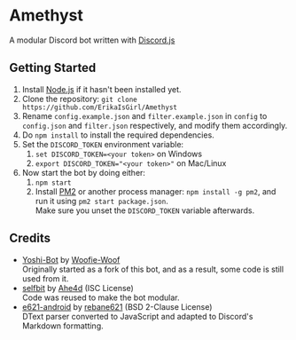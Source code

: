 # Amethyst
A modular Discord bot written with [Discord.js](https://discord.js.org/)

## Getting Started

1. Install [Node.js](https://nodejs.org) if it hasn't been installed yet.
2. Clone the repository: `git clone https://github.com/ErikaIsGirl/Amethyst`
3. Rename `config.example.json` and `filter.example.json` in `config` to `config.json` and `filter.json` respectively, and modify them accordingly.
4. Do `npm install` to install the required dependencies.
5. Set the `DISCORD_TOKEN` environment variable:
   1. `set DISCORD_TOKEN=<your token>` on Windows
   2. `export DISCORD_TOKEN="<your token>"` on Mac/Linux
6. Now start the bot by doing either:
   1. `npm start`
   2. Install [PM2](https://pm2.keymetrics.io/) or another process manager: `npm install -g pm2`, and run it using `pm2 start package.json`.  
      Make sure you unset the `DISCORD_TOKEN` variable afterwards.

## Credits

- [Yoshi-Bot](https://github.com/Woofie-Woof/Yoshi-Bot) by [Woofie-Woof](https://github.com/Woofie-Woof)  
  Originally started as a fork of this bot, and as a result, some code is still used from it.
- [selfbit](https://github.com/Ahe4d/selfbit) by [Ahe4d](https://github.com/Ahe4d) (ISC License)  
  Code was reused to make the bot modular.
- [e621-android](https://github.com/rebane621/e621-android/) by [rebane621](https://github.com/rebane621) (BSD 2-Clause License)  
  DText parser converted to JavaScript and adapted to Discord's Markdown formatting.
